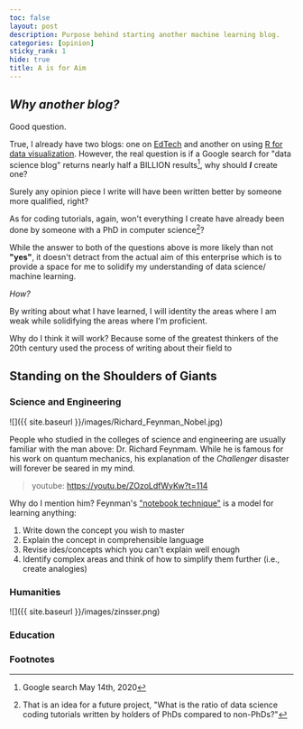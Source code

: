 ```yaml
---
toc: false
layout: post
description: Purpose behind starting another machine learning blog.
categories: [opinion]
sticky_rank: 1
hide: true
title: A is for Aim
---
```


## ***Why another blog?***

Good question. 

True, I already have two blogs: one on [EdTech](https://teachinglearninglearningteaching.wordpress.com/) and another on using [R for data visualization](https://educators-r-learners.netlify.app/). However, the real question is if a Google search for "data science blog" returns nearly half a BILLION results[^1], why should ***I*** create one? 

Surely any opinion piece I write will have been written better by someone more qualified, right?

As for coding tutorials, again, won't everything I create have already been done by someone with a PhD in computer science[^2]?  

While the answer to both of the questions above is more likely than not **"yes"**, it doesn't detract from the actual aim of this enterprise which is to provide a space for me to solidify my understanding of data science/ machine learning. 

*How?* 

By writing about what I have learned, I will identity the areas where I am weak while solidifying the areas where I'm proficient. 

Why do I think it will work? Because some of the greatest thinkers of the 20th century used the process of writing about their field to 

## Standing on the Shoulders of Giants 

### Science and Engineering

![]({{ site.baseurl }}/images/Richard_Feynman_Nobel.jpg)

People who studied in the colleges of science and engineering are usually familiar with the man above: Dr. Richard Feynmam. While he is famous for his work on quantum mechanics, his explanation of the *Challenger* disaster will forever be seared in my mind.

> youtube: https://youtu.be/ZOzoLdfWyKw?t=114

Why do I mention him? Feynman's ["notebook technique"](https://www.youtube.com/watch?v=GD-_fcpylcE) is a model for learning anything:   
1. Write down the concept you wish to master
2. Explain the concept in comprehensible language
3. Revise ides/concepts which you can't explain well enough
4. Identify complex areas and think of how to simplify them further (i.e., create analogies)



### Humanities

![]({{ site.baseurl }}/images/zinsser.png)



### Education

### Footnotes
[^1]: Google search May 14th, 2020  
[^2]: That is an idea for a future project, "What is the ratio of data science coding tutorials written by holders of PhDs compared to non-PhDs?"
